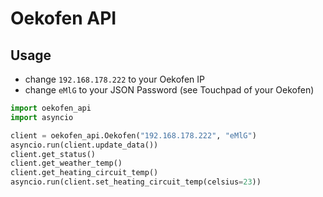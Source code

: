 # Oekofen API

## Usage

- change `192.168.178.222` to your Oekofen IP
- change `eMlG` to your JSON Password (see Touchpad of your Oekofen)

```python
import oekofen_api
import asyncio

client = oekofen_api.Oekofen("192.168.178.222", "eMlG")
asyncio.run(client.update_data())
client.get_status()
client.get_weather_temp()
client.get_heating_circuit_temp()
asyncio.run(client.set_heating_circuit_temp(celsius=23))


```